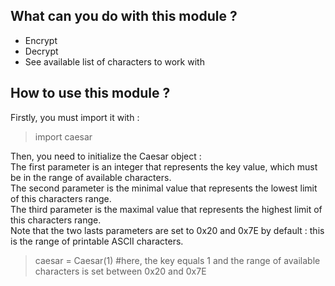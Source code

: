 ## **What can you do with this module ?**

- Encrypt 
- Decrypt
- See available list of characters to work with

## **How to use this module ?**

Firstly, you must import it with : 
> import caesar

Then, you need to initialize the Caesar object :<br>
The first parameter is an integer that represents the key value, which must be in the range of available characters.<br>
The second parameter is the minimal value that represents the lowest limit of this characters range.<br>
The third parameter is the maximal value that represents the highest limit of this characters range.<br>
Note that the two lasts parameters are set to 0x20 and 0x7E by default : this is the range of printable ASCII characters.<br>
> caesar = Caesar(1)    #here, the key equals 1 and the range of available characters is set between 0x20 and 0x7E

